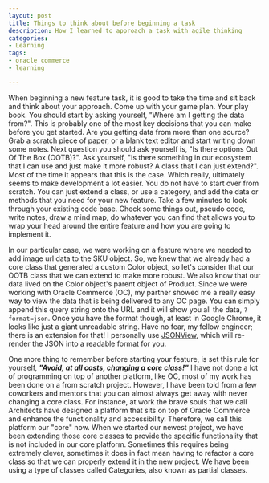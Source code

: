 ```yaml
---
layout: post
title: Things to think about before beginning a task
description: How I learned to approach a task with agile thinking
categories:
- Learning
tags:
- oracle commerce
- learning

---
```

When beginning a new feature task, it is good to take the time and sit back and think about your approach. Come up with your game plan. Your play book. You should start by asking yourself, "Where am I getting the data from?". This is probably one of the most key decisions that you can make before you get started. Are you getting data from more than one source? Grab a scratch piece of paper, or a blank text editor and start writing down some notes. Next question you should ask yourself is, "Is there options Out Of The Box (OOTB)?". Ask yourself, "Is there something in our ecosystem that I can use and just make it more robust? A class that I can just extend?". Most of the time it appears that this is the case. Which really, ultimately seems to make development a lot easier. You do not have to start over from scratch. You can just extend a class, or use a category, and add the data or methods that you need for your new feature. Take a few minutes to look through your existing code base. Check some things out, pseudo code, write notes, draw a mind map, do whatever you can find that allows you to wrap your head around the entire feature and how you are going to implement it.

In our particular case, we were working on a feature where we needed to add image url data to the SKU object. So, we knew that we already had a core class that generated a custom Color object, so let's consider that our OOTB class that we can extend to make more robust. We also know that our data lived on the Color object's parent object of Product. Since we were working with Oracle Commerce (OC), my partner showed me a really easy way to view the data that is being delivered to any OC page. You can simply append this query string onto the URL and it will show you all the data, `?format=json`. Once you have the format though, at least in Google Chrome, it looks like just a giant unreadable string. Have no fear, my fellow engineer; there is an extension for that! I personally use [JSONView](https://chrome.google.com/webstore/detail/jsonview/chklaanhfefbnpoihckbnefhakgolnmc), which will re-render the JSON into a readable format for you.

One more thing to remember before starting your feature, is set this rule for yourself, **_"Avoid, at all costs, changing a core class!"_** I have not done a lot of programming on top of another platform, like OC, most of my work has been done on a from scratch project. However, I have been told from a few coworkers and mentors that you can almost always get away with never changing a core class. For instance, at work the brave souls that we call Architects have designed a platform that sits on top of Oracle Commerce and enhance the functionality and accessibility. Therefore, we call this platform our "core" now. When we started our newest project, we have been extending those core classes to provide the specific functionality that is not included in our core platform. Sometimes this requires being extremely clever, sometimes it does in fact mean having to refactor a core class so that we can properly extend it in the new project. We have been using a type of classes called Categories, also known as partial classes.